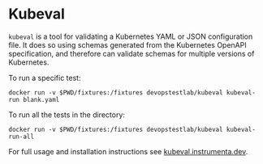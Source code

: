 # Kubeval

`kubeval` is a tool for validating a Kubernetes YAML or JSON configuration file.
It does so using schemas generated from the Kubernetes OpenAPI specification, and
therefore can validate schemas for multiple versions of Kubernetes.

To run a specific test:

```
docker run -v $PWD/fixtures:/fixtures devopstestlab/kubeval kubeval-run blank.yaml
```

To run all the tests in the directory:

```
docker run -v $PWD/fixtures:/fixtures devopstestlab/kubeval kubeval-run-all
```


For full usage and installation instructions see [kubeval.instrumenta.dev](https://kubeval.instrumenta.dev/).
